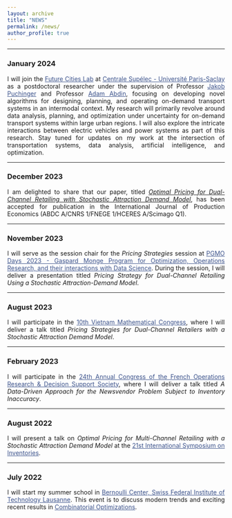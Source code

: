 ```yaml
---
layout: archive
title: "NEWS"
permalink: /news/
author_profile: true 
---
```

<style> body {text-align: justify} </style> <!-- Justify text. --> 

------

### January 2024
I will join the <a href="https://sites.google.com/view/futurecitieslab" target="_blank" style="color:#3B528B;">Future Cities Lab</a> at <a href="https://www.centralesupelec.fr/en" target="_blank" style="color:#3B528B;">Centrale Supélec - Université Paris-Saclay</a> as a postdoctoral researcher under the supervision of Professor <a href="https://www.jakobpuchinger.com/" target="_blank" style="color:#3B528B;">Jakob Puchinger</a> and Professor <a href="https://cv.hal.science/adam-abdin" target="_blank" style="color:#3B528B;">Adam Abdin</a>, focusing on developing novel algorithms for designing, planning, and operating on-demand transport systems in an intermodal context. My research will primarily revolve around data analysis, planning, and optimization under uncertainty for on-demand transport systems within large urban regions. I will also explore the intricate interactions between electric vehicles and power systems as part of this research. Stay tuned for updates on my work at the intersection of transportation systems, data analysis, artificial intelligence, and optimization.

---
### December 2023
I am delighted to share that our paper, titled [*Optimal Pricing for Dual-Channel Retailing with Stochastic Attraction Demand Model*](https://doi.org/10.1016/j.ijpe.2023.109127), has been accepted for publication in the International Journal of Production Economics (ABDC A/CNRS 1/FNEGE 1/HCERES A/Scimago Q1). 

---
### November 2023
I will serve as the session chair for the *Pricing Strategies* session at <a href="https://www.fondation-hadamard.fr/fr/programmes/les-programmes-thematiques/home/pgmo-days/" target="_blank" style="color:#3B528B;">PGMO Days 2023 - Gaspard Monge Program for Optimization, Operations Research, and their interactions with Data Science</a>. During the session, I will deliver a presentation titled *Pricing Strategy for Dual-Channel Retailing Using a Stochastic Attraction-Demand Model*.

---
### August 2023
I will participate in the <a href="https://viasm.edu.vn/hdkh/dhthtq2023" target="_blank" style="color:#3B528B;">10th Vietnam Mathematical Congress</a>, where I will deliver a talk titled *Pricing Strategies for Dual-Channel Retailers with a Stochastic Attraction Demand Model*.

---
### February 2023
I will participate in the <a href="https://roadef2023.sciencesconf.org/" target="_blank" style="color:#3B528B;">24th Annual Congress of the French Operations Research & Decision Support Society</a>, where I will deliver a talk titled *A Data-Driven Approach for the Newsvendor Problem Subject to Inventory Inaccuracy*.

---
### August 2022
I will present a talk on *Optimal Pricing for Multi-Channel Retailing with a Stochastic Attraction Demand Model* at the <a href="https://2022.isirsymposium.hu/" target="_blank" style="color:#3B528B;">21st International Symposium on Inventories</a>.

---
### July 2022
I will start my summer school in <a href="https://bernoulli.epfl.ch/" target="_blank" style="color:#3B528B;">Bernoulli Center, Swiss Federal Institute of Technology Lausanne</a>. This event is to discuss modern trends and exciting recent results in <a href="https://combo2022.epfl.ch/bernoulli-center-summer-school-on-modern-trends-in-combinatorial-optimization/" target="_blank" style="color:#3B528B;">Combinatorial Optimizations</a>.
